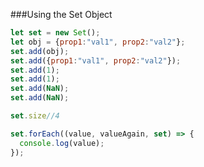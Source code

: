 ###Using the Set Object

```javascript
let set = new Set();
let obj = {prop1:"val1", prop2:"val2"};
set.add(obj);
set.add({prop1:"val1", prop2:"val2"});
set.add(1);
set.add(1);
set.add(NaN);
set.add(NaN);
```
```javascript
set.size//4
```
```javascript
set.forEach((value, valueAgain, set) => {
  console.log(value);
});
```